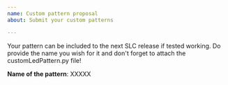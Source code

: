 ```yaml
---
name: Custom pattern proposal
about: Submit your custom patterns

---
```


Your pattern can be included to the next SLC release if tested working. Do provide the name you wish for it and don't forget to attach the customLedPattern.py file!

**Name of the pattern**: XXXXX
